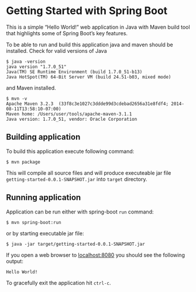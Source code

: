 # Getting Started with Spring Boot
This is a simple “Hello World!” web application in Java with Maven build tool that highlights some of Spring Boot’s key features.

To be able to run and build this application java and maven should be installed. Check for valid versions of Java

	$ java -version
	java version "1.7.0_51"
	Java(TM) SE Runtime Environment (build 1.7.0_51-b13)
	Java HotSpot(TM) 64-Bit Server VM (build 24.51-b03, mixed mode)
 and Maven installed.
 
 	$ mvn -v
	Apache Maven 3.2.3 	(33f8c3e1027c3ddde99d3cdebad2656a31e8fdf4; 2014-08-11T13:58:10-07:00)
	Maven home: /Users/user/tools/apache-maven-3.1.1
	Java version: 1.7.0_51, vendor: Oracle Corporation

## Building application
To build this application execute following command:

	$ mvn package


This will compile all source files and will produce executeable jar file `getting-started-0.0.1-SNAPSHOT.jar` into `target` directory.

## Running application
Application can be run either with spring-boot `run` command:

	$ mvn spring-boot:run

	
or by starting executable jar file:

	$ java -jar target/getting-started-0.0.1-SNAPSHOT.jar

If you open a web browser to [localhost:8080](localhost:8080) you should see the following output:

	Hello World!
	
To gracefully exit the application hit `ctrl-c`.

